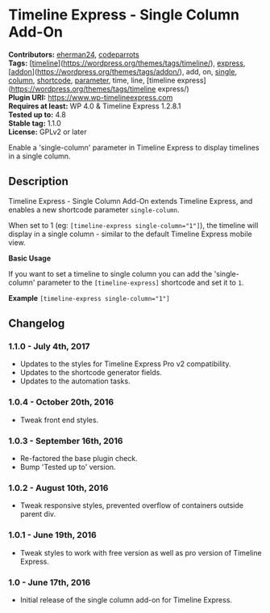 # Timeline Express - Single Column Add-On #
**Contributors:** [eherman24](https://profiles.wordpress.org/eherman24), [codeparrots](https://profiles.wordpress.org/codeparrots)  
**Tags:** [[time](https://wordpress.org/themes/tags/time/)[line](https://wordpress.org/themes/tags/line/)](https://wordpress.org/themes/tags/timeline/), [express](https://wordpress.org/themes/tags/express/), [[add](https://wordpress.org/themes/tags/add/)[on](https://wordpress.org/themes/tags/on/)](https://wordpress.org/themes/tags/addon/), add, on, [single](https://wordpress.org/themes/tags/single/), [column](https://wordpress.org/themes/tags/column/), [shortcode](https://wordpress.org/themes/tags/shortcode/), [parameter](https://wordpress.org/themes/tags/parameter/), time, line, [timeline express](https://wordpress.org/themes/tags/timeline express/)  
**Plugin URI:** https://www.wp-timelineexpress.com  
**Requires at least:** WP 4.0 & Timeline Express 1.2.8.1  
**Tested up to:** 4.8  
**Stable tag:** 1.1.0  
**License:** GPLv2 or later  

Enable a 'single-column' parameter in Timeline Express to display timelines in a single column.

## Description ##

Timeline Express - Single Column Add-On extends Timeline Express, and enables a new shortcode parameter `single-column`.

When set to 1 (eg: `[timeline-express single-column="1"]`), the timeline will display in a single column - similar to the default Timeline Express mobile view.

**Basic Usage**

If you want to set a timeline to single column you can add the 'single-column' parameter to the `[timeline-express]` shortcode and set it to `1`.

**Example**
`[timeline-express single-column="1"]`

## Changelog ##

### 1.1.0 - July 4th, 2017 ###
* Updates to the styles for Timeline Express Pro v2 compatibility.
* Updates to the shortcode generator fields.
* Updates to the automation tasks.

### 1.0.4 - October 20th, 2016 ###
* Tweak front end styles.

### 1.0.3 - September 16th, 2016 ###
* Re-factored the base plugin check.
* Bump 'Tested up to' version.

### 1.0.2 - August 10th, 2016 ###
* Tweak responsive styles, prevented overflow of containers outside parent div.

### 1.0.1 - June 19th, 2016 ###
* Tweak styles to work with free version as well as pro version of Timeline Express.

### 1.0 - June 17th, 2016 ###
* Initial release of the single column add-on for Timeline Express.

